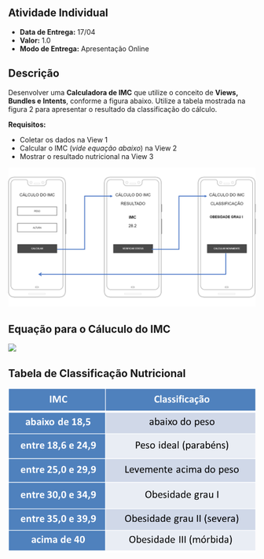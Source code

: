 ## Atividade Individual
* **Data de Entrega:** 17/04
* **Valor:** 1.0
* **Modo de Entrega:** Apresentação Online

## Descrição
Desenvolver uma **Calculadora de IMC** que utilize o conceito de **Views, Bundles e Intents**, conforme a figura abaixo. Utilize a tabela mostrada na figura 2 para apresentar o resultado da classificação do cálculo.

**Requisitos:**
+ Coletar os dados na View 1
+ Calcular o IMC (*vide equação abaixo*) na View 2
+ Mostrar o resultado nutricional na View 3

![Title](atividade_imc.png)

## Equação para o Cáluculo do IMC
<img src="https://render.githubusercontent.com/render/math?math=\IMC = \frac{peso}{altura^2}">

## Tabela de Classificação Nutricional
<p align="center" style="margin: auto;">
	<img src="tabela_imc.png">
</p>